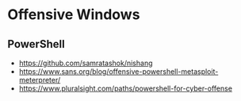 # Offensive Windows

## PowerShell
- https://github.com/samratashok/nishang
- https://www.sans.org/blog/offensive-powershell-metasploit-meterpreter/
- https://www.pluralsight.com/paths/powershell-for-cyber-offense
